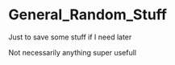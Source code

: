 # General_Random_Stuff
Just to save some stuff if I need later

Not necessarily anything super usefull
